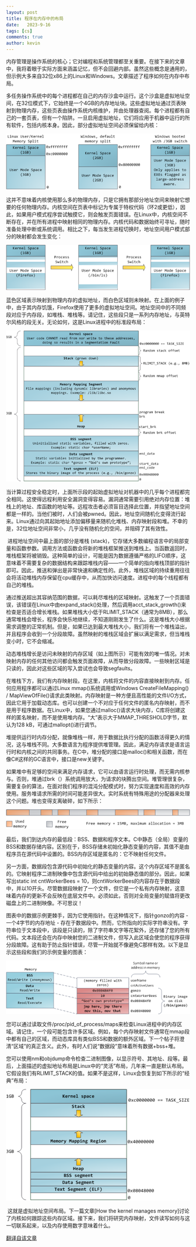 ```yaml
---
layout: post
title: 程序在内存中的布局
date:   2023-9-16
tags: [cs]
comments: true
author: kevin
---
```


​		内存管理是操作系统的核心；它对编程和系统管理都至关重要。在接下来的文章中，我将着眼于实际方面来涵盖记忆，但不会回避内部。虽然这些概念是通用的，但示例大多来自32位x86上的Linux和Windows。文章描述了程序如何在内存中布局。

​		多任务操作系统中的每个进程都在自己的内存沙盒中运行。这个沙盒是虚拟地址空间，在32位模式下，它始终是一个4GB的内存地址块。这些虚拟地址通过页表映射到物理内存，这些页表由操作系统内核维护，并由处理器查阅。每个进程都有自己的一套页表，但有一个陷阱。一旦启用虚拟地址，它们将应用于机器中运行的所有软件，包括内核本身。因此，部分虚拟地址空间必须保留给内核：

![Kernel/User Memory Split](https://raw.githubusercontent.com/Promin3/Promin3.github.io/main/images/kernelUserMemorySplit.png)

​		这并不意味着内核使用那么多的物理内存，只是它拥有那部分地址空间来映射它想要的任何物理内存。内核空间在页表中标记为专属于特权代码（环2或更低），因此，如果用户模式程序尝试触摸它，则会触发页面错误。在Linux中，内核空间不断存在，并在所有进程中映射相同的物理内存。内核代码和数据始终可寻址，随时准备处理中断或系统调用。相比之下，每当发生进程切换时，地址空间用户模式部分的映射都会发生变化：

![Process Switch Effects on Virtual Memory](https://raw.githubusercontent.com/Promin3/Promin3.github.io/main/images/virtualMemoryInProcessSwitch.png)

​		蓝色区域表示映射到物理内存的虚拟地址，而白色区域则未映射。在上面的例子中，由于其内存饥饿，Firefox使用了更多的虚拟地址空间。地址空间中的不同频段对应于内存段，如堆栈、堆栈等。请记住，这些段只是一系列内存地址，与英特尔风格的段无关。无论如何，这是Linux进程中的标准段布局：

![Flexible Process Address Space Layout In Linux](https://raw.githubusercontent.com/Promin3/Promin3.github.io/main/images/linuxFlexibleAddressSpaceLayout.png)

​		当计算过程安全稳定时，上面所示段的起始虚拟地址对机器中的几乎每个进程都完全相同。这使得远程利用安全漏洞变得容易。漏洞通常需要引用绝对内存位置：堆栈上的地址、库函数的地址等。远程攻击者必须盲目选择此位置，并指望地址空间都是一样的。当他们被时，人们会被pwned。因此，地址空间随机化变得流行起来。Linux通过向其起始地址添加偏移量来随机化堆栈、内存映射段和堆。不幸的是，32位地址空间非常小，几乎没有随机化的空间，并阻碍了其有效性。

​		进程地址空间中最上面的部分是堆栈 (stack)，它存储大多数编程语言中的局部变量和函数参数。调用方法或函数会将新的堆栈框架推送到堆栈上。当函数返回时，堆栈框架将被销毁。这种简单的设计，可能是因为数据遵循严格的LIFO顺序，这意味着不需要复杂的数据结构来跟踪堆栈内容——一个简单的指向堆栈顶部的指针即可。因此，推送和弹出是非常快速和确定性的。此外，堆栈区域的持续重用往往会将活动堆栈内存保留在cpu缓存中，从而加快访问速度。进程中的每个线程都有自己的堆栈。

​		通过推送超出其容纳范围的数据，可以耗尽堆栈的区域映射。这触发了一个页面错误，该错误在Linux中由expand_stack()处理，然后调用acct_stack_growth()来检查是否适合增长堆栈。如果堆栈大小低于RLIMIT_STACK（通常为8MB），那么通常堆栈会增长，程序会快乐地继续，不知道刚刚发生了什么。这是堆栈大小根据需求调整的正常机制。但是，如果已达到最大堆栈大小，我们将有一个堆栈溢出，并且程序会收到一个分段故障。虽然映射的堆栈区域会扩展以满足需求，但当堆栈变小时，它不会缩减。

​		动态堆栈增长是访问未映射的内存区域（如上图所示）可能有效的唯一情况。对未映射内存的任何其他访问都会触发页面故障，从而导致分段故障。一些映射区域是只读的，因此对这些区域的写入尝试也会导致segfaults。

​		在堆栈下方，我们有内存映射段。在这里，内核将文件的内容直接映射到内存。任何应用程序都可以通过Linux mmap()系统调用或Windows CreateFileMapping() / MapViewOfFile()请求此类映射。内存映射是一种方便且高性能的文件I/O方式，因此它用于加载动态库。也可以创建一个不对应于任何文件的匿名内存映射，而不是用于程序数据。在Linux中，如果您通过malloc()请求大块内存，C库将创建这样的匿名映射，而不是使用堆内存。“大”表示大于MMAP_THRESHOLD字节，默认为128 kB，可通过mallopt()进行调节。

​		堆提供运行时内存分配，就像堆栈一样，用于数据比执行分配的函数活得更久的情况，这与堆栈不同。大多数语言为程序提供堆管理。因此，满足内存请求是语言运行时和内核之间的共同事务。在C中，堆分配的接口是malloc()和相关函数，而在像C#这样的GC语言中，接口是new关键字。

​		如果堆中有足够的空间来满足内存请求，它可以由语言运行时处理，而无需内核参与。否则，堆通过brk（）系统调用放大，为请求的块腾出空间。堆管理很复杂，需要复杂的算法，在面对我们程序的混沌分配模式时，努力实现速度和高效的内存使用。服务堆请求所需的时间可能差异很大。实时系统有特殊用途的分配器来处理这个问题。堆也变得支离破碎，如下所示：

![Fragmented Heap](https://raw.githubusercontent.com/Promin3/Promin3.github.io/main/images/fragmentedHeap.png)

​		最后，我们到达内存的最低段：BSS、数据和程序文本。C中静态（全局）变量的BSS和数据存储内容。区别在于，BSS存储未初始化静态变量的内容，其值不是由程序员在源代码中设置的。BSS内存区域是匿名的：它不映射任何文件。

​		另一方面，数据段包含源代码中初始化的静态变量的内容。这个内存区域不是匿名的。它映射程序二进制映像中包含源代码中给出的初始静态值的部分。因此，如果写出static int cntWorkerBees = 10，则cntWorkerBees的内容存在于数据段中，并以10开头。尽管数据段映射了一个文件，但它是一个私有内存映射，这意味着内存的更新不会反映在底层文件中。必须如此，否则对全局变量的赋值将更改磁盘上的二进制映像。不可思议！

​		图表中的数据示例更棘手，因为它使用指针。在这种情况下，指针gonzo的内容 - 一个4字节的内存地址 - 存在于数据段中。然而，它所指向的实际字符串没有。字符串位于文本段中，该段是只读的，除了字符串文字等花絮外，还存储了您的所有代码。文本段还会在内存中映射您的二进制文件，但写入此区域会使您的程序获得分段故障。这有助于防止指针错误，尽管一开始就不像避免C那样有效。以下是显示这些段和我们的示例变量的图表：

![ELF Binary Image Mapped Into Memory](https://raw.githubusercontent.com/Promin3/Promin3.github.io/main/images/mappingBinaryImage.png)

​		您可以通过读取文件/proc/pid_of_process/maps来检查Linux进程中的内存区域。请记住，一个段可能包含许多区域。例如，每个内存映射文件通常在mmap段中都有自己的区域，而动态库具有类似BSS和数据的额外区域。下一个帖子将澄清“区域”的真正含义。此外，有时人们说“数据段”意味着所有数据+bss+堆。

​		您可以使用nm和objdump命令检查二进制图像，以显示符号、其地址、段等。最后，上面描述的虚拟地址布局是Linux中的“灵活”布局，几年来一直是默认布局。它假设我们有RLIMIT_STACK的值。如果不是这样，Linux会恢复到如下所示的“经典”布局：

![Classic Process Address Space Layout In Linux](https://raw.githubusercontent.com/Promin3/Promin3.github.io/main/images/linuxClassicAddressSpaceLayout.png)

​		这就是虚拟地址空间布局。下一篇文章[How the kernel manages memory]讨论了内核如何跟踪这些内存区域。接下来，我们将研究内存映射，文件读写如何与这一切联系起来，以及内存使用数字意味着什么。

[翻译自该文章](https://manybutfinite.com/post/anatomy-of-a-program-in-memory/)
